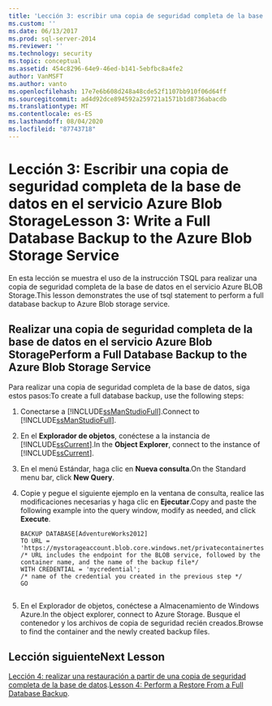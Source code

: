 ```yaml
---
title: 'Lección 3: escribir una copia de seguridad completa de la base de datos en el servicio Azure Blob Storage | Microsoft Docs'
ms.custom: ''
ms.date: 06/13/2017
ms.prod: sql-server-2014
ms.reviewer: ''
ms.technology: security
ms.topic: conceptual
ms.assetid: 454c8296-64e9-46ed-b141-5ebfbc8a4fe2
author: VanMSFT
ms.author: vanto
ms.openlocfilehash: 17e7e6b608d248a48cde52f1107bb910f06d64ff
ms.sourcegitcommit: ad4d92dce894592a259721a1571b1d8736abacdb
ms.translationtype: MT
ms.contentlocale: es-ES
ms.lasthandoff: 08/04/2020
ms.locfileid: "87743718"
---
```

# <a name="lesson-3-write-a-full-database-backup-to-the-azure-blob-storage-service"></a><span data-ttu-id="0c89d-102">Lección 3: Escribir una copia de seguridad completa de la base de datos en el servicio Azure Blob Storage</span><span class="sxs-lookup"><span data-stu-id="0c89d-102">Lesson 3: Write a Full Database Backup to the Azure Blob Storage Service</span></span>
  <span data-ttu-id="0c89d-103">En esta lección se muestra el uso de la instrucción TSQL para realizar una copia de seguridad completa de la base de datos en el servicio Azure BLOB Storage.</span><span class="sxs-lookup"><span data-stu-id="0c89d-103">This lesson demonstrates the use of tsql statement to perform a full database backup to Azure Blob storage service.</span></span>  
  
## <a name="perform-a-full-database-backup-to-the-azure-blob-storage-service"></a><span data-ttu-id="0c89d-104">Realizar una copia de seguridad completa de la base de datos en el servicio Azure Blob Storage</span><span class="sxs-lookup"><span data-stu-id="0c89d-104">Perform a Full Database Backup to the Azure Blob Storage Service</span></span>  
 <span data-ttu-id="0c89d-105">Para realizar una copia de seguridad completa de la base de datos, siga estos pasos:</span><span class="sxs-lookup"><span data-stu-id="0c89d-105">To create a full database backup, use the following steps:</span></span>  
  
1.  <span data-ttu-id="0c89d-106">Conectarse a [!INCLUDE[ssManStudioFull](../includes/ssmanstudiofull-md.md)].</span><span class="sxs-lookup"><span data-stu-id="0c89d-106">Connect to [!INCLUDE[ssManStudioFull](../includes/ssmanstudiofull-md.md)].</span></span>  
  
2.  <span data-ttu-id="0c89d-107">En el **Explorador de objetos**, conéctese a la instancia de [!INCLUDE[ssCurrent](../includes/sscurrent-md.md)].</span><span class="sxs-lookup"><span data-stu-id="0c89d-107">In the **Object Explorer**, connect to the instance of [!INCLUDE[ssCurrent](../includes/sscurrent-md.md)].</span></span>  
  
3.  <span data-ttu-id="0c89d-108">En el menú Estándar, haga clic en **Nueva consulta**.</span><span class="sxs-lookup"><span data-stu-id="0c89d-108">On the Standard menu bar, click **New Query**.</span></span>  
  
4.  <span data-ttu-id="0c89d-109">Copie y pegue el siguiente ejemplo en la ventana de consulta, realice las modificaciones necesarias y haga clic en **Ejecutar**.</span><span class="sxs-lookup"><span data-stu-id="0c89d-109">Copy and paste the following example into the query window, modify as needed, and click **Execute**.</span></span>  
  
    ```  
    BACKUP DATABASE[AdventureWorks2012]   
    TO URL = 'https://mystorageaccount.blob.core.windows.net/privatecontainertest/AdventureWorks2012.bak'   
    /* URL includes the endpoint for the BLOB service, followed by the container name, and the name of the backup file*/   
    WITH CREDENTIAL = 'mycredential';  
    /* name of the credential you created in the previous step */   
    GO  
  
    ```  
  
5.  <span data-ttu-id="0c89d-110">En el Explorador de objetos, conéctese a Almacenamiento de Windows Azure.</span><span class="sxs-lookup"><span data-stu-id="0c89d-110">In the object explorer, connect to Azure Storage.</span></span> <span data-ttu-id="0c89d-111">Busque el contenedor y los archivos de copia de seguridad recién creados.</span><span class="sxs-lookup"><span data-stu-id="0c89d-111">Browse to find the container and the newly created backup files.</span></span>  
  
## <a name="next-lesson"></a><span data-ttu-id="0c89d-112">Lección siguiente</span><span class="sxs-lookup"><span data-stu-id="0c89d-112">Next Lesson</span></span>  
 <span data-ttu-id="0c89d-113">[Lección 4: realizar una restauración a partir de una copia de seguridad completa de la base de datos](../../2014/tutorials/lesson-4-perform-a-restore-from-a-full-database-backup.md).</span><span class="sxs-lookup"><span data-stu-id="0c89d-113">[Lesson 4: Perform a Restore From a Full Database Backup](../../2014/tutorials/lesson-4-perform-a-restore-from-a-full-database-backup.md).</span></span>  
  
  
